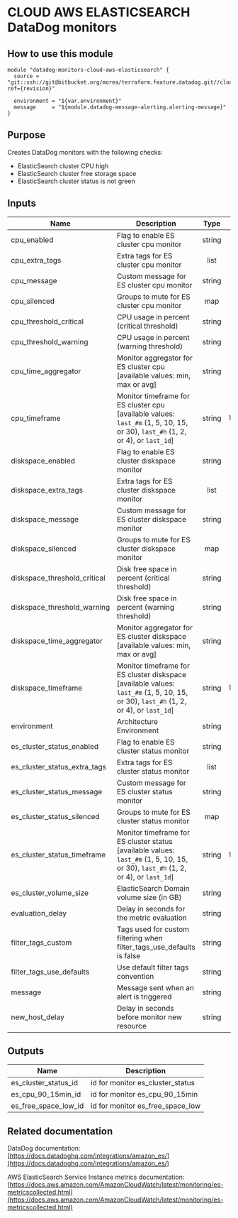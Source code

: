 # CLOUD AWS ELASTICSEARCH DataDog monitors

## How to use this module

```
module "datadog-monitors-cloud-aws-elasticsearch" {
  source = "git::ssh://git@bitbucket.org/morea/terraform.feature.datadog.git//cloud/aws/elasticsearch?ref={revision}"

  environment = "${var.environment}"
  message     = "${module.datadog-message-alerting.alerting-message}"
}

```

## Purpose

Creates DataDog monitors with the following checks:

- ElasticSearch cluster CPU high
- ElasticSearch cluster free storage space
- ElasticSearch cluster status is not green

## Inputs

| Name | Description | Type | Default | Required |
|------|-------------|:----:|:-----:|:-----:|
| cpu_enabled | Flag to enable ES cluster cpu monitor | string | `true` | no |
| cpu_extra_tags | Extra tags for ES cluster cpu monitor | list | `[]` | no |
| cpu_message | Custom message for ES cluster cpu monitor | string | `` | no |
| cpu_silenced | Groups to mute for ES cluster cpu monitor | map | `{}` | no |
| cpu_threshold_critical | CPU usage in percent (critical threshold) | string | `90` | no |
| cpu_threshold_warning | CPU usage in percent (warning threshold) | string | `80` | no |
| cpu_time_aggregator | Monitor aggregator for ES cluster cpu [available values: min, max or avg] | string | `min` | no |
| cpu_timeframe | Monitor timeframe for ES cluster cpu [available values: `last_#m` (1, 5, 10, 15, or 30), `last_#h` (1, 2, or 4), or `last_1d`] | string | `last_15m` | no |
| diskspace_enabled | Flag to enable ES cluster diskspace monitor | string | `true` | no |
| diskspace_extra_tags | Extra tags for ES cluster diskspace monitor | list | `[]` | no |
| diskspace_message | Custom message for ES cluster diskspace monitor | string | `` | no |
| diskspace_silenced | Groups to mute for ES cluster diskspace monitor | map | `{}` | no |
| diskspace_threshold_critical | Disk free space in percent (critical threshold) | string | `10` | no |
| diskspace_threshold_warning | Disk free space in percent (warning threshold) | string | `20` | no |
| diskspace_time_aggregator | Monitor aggregator for ES cluster diskspace [available values: min, max or avg] | string | `max` | no |
| diskspace_timeframe | Monitor timeframe for ES cluster diskspace [available values: `last_#m` (1, 5, 10, 15, or 30), `last_#h` (1, 2, or 4), or `last_1d`] | string | `last_15m` | no |
| environment | Architecture Environment | string | - | yes |
| es_cluster_status_enabled | Flag to enable ES cluster status monitor | string | `true` | no |
| es_cluster_status_extra_tags | Extra tags for ES cluster status monitor | list | `[]` | no |
| es_cluster_status_message | Custom message for ES cluster status monitor | string | `` | no |
| es_cluster_status_silenced | Groups to mute for ES cluster status monitor | map | `{}` | no |
| es_cluster_status_timeframe | Monitor timeframe for ES cluster status [available values: `last_#m` (1, 5, 10, 15, or 30), `last_#h` (1, 2, or 4), or `last_1d`] | string | `last_30m` | no |
| es_cluster_volume_size | ElasticSearch Domain volume size (in GB) | string | - | yes |
| evaluation_delay | Delay in seconds for the metric evaluation | string | `900` | no |
| filter_tags_custom | Tags used for custom filtering when filter_tags_use_defaults is false | string | `*` | no |
| filter_tags_use_defaults | Use default filter tags convention | string | `true` | no |
| message | Message sent when an alert is triggered | string | - | yes |
| new_host_delay | Delay in seconds before monitor new resource | string | `300` | no |

## Outputs

| Name | Description |
|------|-------------|
| es_cluster_status_id | id for monitor es_cluster_status |
| es_cpu_90_15min_id | id for monitor es_cpu_90_15min |
| es_free_space_low_id | id for monitor es_free_space_low |

## Related documentation

DataDog documentation: [https://docs.datadoghq.com/integrations/amazon_es/](https://docs.datadoghq.com/integrations/amazon_es/)

AWS ElasticSearch Service Instance metrics documentation: [https://docs.aws.amazon.com/AmazonCloudWatch/latest/monitoring/es-metricscollected.html](https://docs.aws.amazon.com/AmazonCloudWatch/latest/monitoring/es-metricscollected.html)
